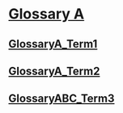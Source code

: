 # [Glossary A](#glossary-a)

## [GlossaryA\_Term1](#glossarya\_term1)

## [GlossaryA\_Term2](#glossarya\_term2)

## [GlossaryABC\_Term3](#glossaryabc\_term3)
